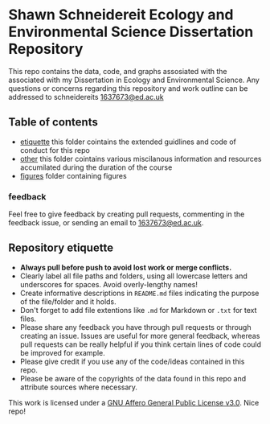 # Shawn Schneidereit Ecology and Environmental Science Dissertation Repository 
This repo contains the data, code, and graphs assosiated with the associated with my Dissertation in Ecology and Environmental Science. Any questions or concerns regarding this repository and work outline can be addressed to
schneidereits 1637673@ed.ac.uk

## Table of contents

- [etiquette](/etiquette) this folder cointains the extended guidlines and code of conduct for this repo
- [other](/other) this folder cointains various miscilanous information and resources accumilated during the duration of the course 
- [figures](/figures) folder containing figures

### feedback
Feel free to give feedback by creating pull requests, commenting in the feedback issue, or sending an email to 1637673@ed.ac.uk.

## Repository etiquette 
- **Always pull before push to avoid lost work or merge conflicts.**
- Clearly label all file paths and folders, using all lowercase letters and underscores for spaces. Avoid overly-lengthy names! 
- Create informative descriptions in `README.md` files indicating the purpose of the file/folder and it holds.
- Don't forget to add file extentions like `.md` for Markdown or `.txt` for text files.
- Please share any feedback you have through pull requests or through creating an issue. Issues are useful for more general feedback, whereas pull requests can be really helpful if you think certain lines of code could be improved for example.
- Please give credit if you use any of the code/ideas contained in this repo.
- Please be aware of the copyrights of the data found in this repo and attribute sources where necessary.

This work is licensed under a [GNU Affero General Public License v3.0](https://choosealicense.com/licenses/agpl-3.0/).
Nice repo!
